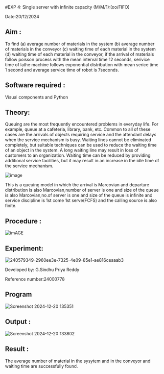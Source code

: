#EXP 4: Single server with infinite capacity (M/M/1):(oo/FIFO)

Date:20/12/2024

## Aim :
To find (a) average number of materials in the system (b) average number of materials in the conveyor (c) waiting time of each material in the system (d) waiting time of each material in the conveyor, if the arrival  of materials follow poisson process with the mean interval time 12 seconds, serivice time of lathe machine follows exponential distribution with mean serice time 1 second and average service time of robot is 7seconds.

## Software required :
Visual components and Python

## Theory:
Queuing are the most frequently encountered problems in everyday life. For example, queue at a cafeteria, library, bank, etc. Common to all of these cases are the arrivals of objects requiring service and the attendant delays when the service mechanism is busy. Waiting lines cannot be eliminated completely, but suitable techniques can be used to reduce the waiting time of an object in the system. A long waiting line may result in loss of customers to an organization. Waiting time can be reduced by providing additional service facilities, but it may result in an increase in the idle time of the service mechanism.

![image](1.png)

This is a queuing model in which the arrival is Marcovian and departure distribution is also Marcovian,number of server is one and size of the queue is also Marcovian,no.of server is one and size of the queue is infinite and service discipline is 1st come 1st serve(FCFS) and the calling source is also finite.

## Procedure :

![imAGE](2.png)



## Experiment:
![240579349-2960ee3e-7325-4e09-85e1-ae816ceaaab3](https://github.com/user-attachments/assets/aecab7e5-d0f6-4cc2-a5b8-908037e76839)

Developed by: G.Sindhu Priya Reddy 

Reference number:24000778
 
## Program
![Screenshot 2024-12-20 135351](https://github.com/user-attachments/assets/2a20a612-7f8c-4395-8131-7c6a8ebee4ad)

  

## Output :
![Screenshot 2024-12-20 133802](https://github.com/user-attachments/assets/59830586-7aeb-4694-9ceb-9ccaf71f2599)

## Result :
The average number of material in the sysytem and in the conveyor and waiting time are successfully found.


